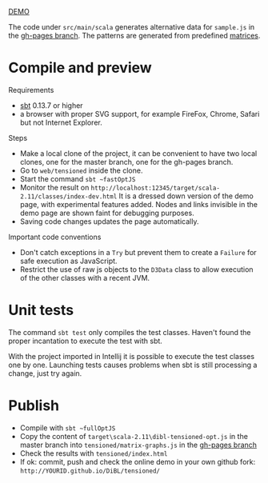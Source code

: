 [DEMO](http://jo-pol.github.io/DiBL/tensioned/)

The code under `src/main/scala` generates  alternative data for `sample.js` in the [gh-pages branch].
The patterns are generated from predefined [matrices].



# Compile and preview

Requirements

- [sbt] 0.13.7 or higher
- a browser with proper SVG support, for example FireFox, Chrome, Safari but not Internet Explorer.

Steps

- Make a local clone of the project, it can be convenient to have two local clones,
  one for the master branch, one for the gh-pages branch.
- Go to `web/tensioned` inside the clone.
- Start the command `sbt ~fastOptJS`
- Monitor the result on `http://localhost:12345/target/scala-2.11/classes/index-dev.html`
  It is a dressed down version of the demo page, with experimental features added.
  Nodes and links invisible in the demo page are shown faint for debugging purposes.
- Saving code changes updates the page automatically.

Important code conventions

- Don't catch exceptions in a `Try` but prevent them to create a `Failure` for safe execution as JavaScript.
- Restrict the use of raw js objects to the `D3Data` class to allow execution of the other classes with a recent JVM.


# Unit tests

The command `sbt test` only compiles the test classes.
Haven't found the proper incantation to execute the test with sbt.

With the project imported in Intellij it is possible to execute the test classes one by one.
Launching tests causes problems when sbt is still processing a change, just try again.

# Publish

- Compile with `sbt ~fullOptJS`
- Copy the content of `target\scala-2.11\dibl-tensioned-opt.js` in the master branch
  into `tensioned/matrix-graphs.js` in the [gh-pages branch]
- Check the results with `tensioned/index.html`
- If ok: commit, push and check the online demo in your own github fork: `http://YOURID.github.io/DiBL/tensioned/`

[bug]: https://connect.microsoft.com/IE/feedback/details/801938/dynamically-updated-svg-path-with-a-marker-end-does-not-update
[sbt]: http://www.scala-sbt.org/download.html
[gh-pages branch]: https://github.com/jo-pol/DiBL/tree/gh-pages/tensioned
[matrices]: https://github.com/jo-pol/DiBL/blob/17a80e930df3540c95a5cb1bf68dec4f094ce202/web/tensioned/src/main/scala/dibl/Matrix.scala#L158-L167
